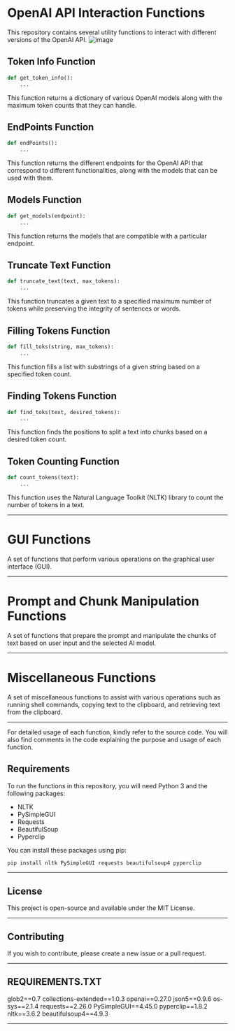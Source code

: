 # OpenAI API Interaction Functions

This repository contains several utility functions to interact with different versions of the OpenAI API.
![image](https://github.com/putkoff/OpenAI-API-Comprehensive-Console/assets/57512254/54470516-b51e-4539-88cf-462b80ea149b)

## Token Info Function

```python
def get_token_info():
    ...
```
This function returns a dictionary of various OpenAI models along with the maximum token counts that they can handle.

## EndPoints Function

```python
def endPoints():
    ...
```
This function returns the different endpoints for the OpenAI API that correspond to different functionalities, along with the models that can be used with them.

## Models Function

```python
def get_models(endpoint):
    ...
```
This function returns the models that are compatible with a particular endpoint.

## Truncate Text Function

```python
def truncate_text(text, max_tokens):
    ...
```
This function truncates a given text to a specified maximum number of tokens while preserving the integrity of sentences or words.

## Filling Tokens Function

```python
def fill_toks(string, max_tokens):
    ...
```
This function fills a list with substrings of a given string based on a specified token count.

## Finding Tokens Function

```python
def find_toks(text, desired_tokens):
    ...
```
This function finds the positions to split a text into chunks based on a desired token count.

## Token Counting Function

```python
def count_tokens(text):
    ...
```
This function uses the Natural Language Toolkit (NLTK) library to count the number of tokens in a text.

---

# GUI Functions

A set of functions that perform various operations on the graphical user interface (GUI).

---

# Prompt and Chunk Manipulation Functions

A set of functions that prepare the prompt and manipulate the chunks of text based on user input and the selected AI model.

---

# Miscellaneous Functions

A set of miscellaneous functions to assist with various operations such as running shell commands, copying text to the clipboard, and retrieving text from the clipboard.

---

For detailed usage of each function, kindly refer to the source code. You will also find comments in the code explaining the purpose and usage of each function.

## Requirements

To run the functions in this repository, you will need Python 3 and the following packages:

- NLTK
- PySimpleGUI
- Requests
- BeautifulSoup
- Pyperclip

You can install these packages using pip:

```bash
pip install nltk PySimpleGUI requests beautifulsoup4 pyperclip
```

---

## License

This project is open-source and available under the MIT License.

---

## Contributing

If you wish to contribute, please create a new issue or a pull request.

---

## REQUIREMENTS.TXT

glob2==0.7
collections-extended==1.0.3
openai==0.27.0
json5==0.9.6
os-sys==2.1.4
requests==2.26.0
PySimpleGUI==4.45.0
pyperclip==1.8.2
nltk==3.6.2
beautifulsoup4==4.9.3

---
